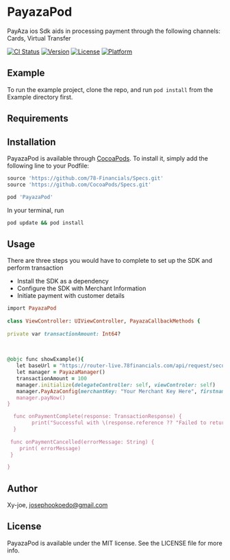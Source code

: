 # PayazaPod

PayAza ios Sdk aids in processing payment through the following channels: Cards,  Virtual Transfer

[![CI Status](https://img.shields.io/travis/Xy-joe/PayazaPod.svg?style=flat)](https://travis-ci.org/Xy-joe/PayazaPod)
[![Version](https://img.shields.io/cocoapods/v/PayazaPod.svg?style=flat)](https://cocoapods.org/pods/PayazaPod)
[![License](https://img.shields.io/cocoapods/l/PayazaPod.svg?style=flat)](https://cocoapods.org/pods/PayazaPod)
[![Platform](https://img.shields.io/cocoapods/p/PayazaPod.svg?style=flat)](https://cocoapods.org/pods/PayazaPod)

## Example

To run the example project, clone the repo, and run `pod install` from the Example directory first.

## Requirements

## Installation

PayazaPod is available through [CocoaPods](https://cocoapods.org). To install
it, simply add the following line to your Podfile:

```ruby
source 'https://github.com/78-Financials/Specs.git'
source 'https://github.com/CocoaPods/Specs.git'

pod 'PayazaPod'
```

In your terminal, run 

```ruby
pod update && pod install
```

## Usage 
There are three steps you would have to complete to set up the SDK and perform transaction

- Install the SDK as a dependency
- Configure the SDK with Merchant Information
- Initiate payment with customer details

```ruby
import PayazaPod
 
class ViewController: UIViewController, PayazaCallbackMethods {
 
private var transactionAmount: Int64?
 
 
 
@objc func showExample(){
   let baseUrl = "https://router-live.78financials.com/api/request/secure/payloadhandler"
   let manager = PayazaManager()
   transactionAmount = 100
   manager.initialize(delegateController: self, viewControler: self)
   manager.PayAzaConfig(merchantKey: "Your Merchant Key Here", firstname: "Firstname", lastname: "Lastname", email: "emailAdreess", phone: "Phone",        transactionRef: "transactionReference", amount: transactionAmount!, isLive: true, baseUrl: baseUrl) // Set isLive to false during testing and set to true during production
   manager.payNow()
}

  func onPaymentComplete(response: TransactionResponse) {
        print("Successful with \(response.reference ?? "Failed to return data")")
  }
 
 func onPaymentCancelled(errorMessage: String) {
    print( errorMessage)
 }

}
```
## Author

Xy-joe, josephookoedo@gmail.com

## License

PayazaPod is available under the MIT license. See the LICENSE file for more info.
